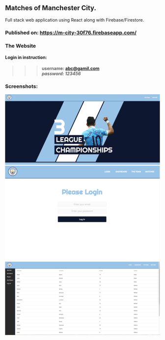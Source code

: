 ## Matches of Manchester City.
Full stack web application using React along with Firebase/Firestore.  
### Published on: https://m-city-30f76.firebaseapp.com/  
### The Website
#### Login in instruction:
>>> **username: abc@gamil.com**  
>>> ***password: 123456*** 
### Screenshots: 
![Website](https://github.com/cca2016/ManchesterCity/blob/master/Index.jpeg)
![login](https://github.com/cca2016/ManchesterCity/blob/master/login.jpeg)
![Dashboard](https://github.com/cca2016/ManchesterCity/blob/master/dashboard.jpeg)
